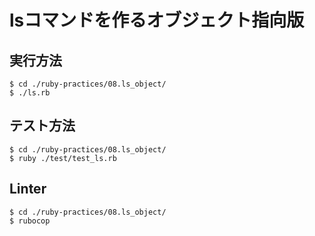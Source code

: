 # lsコマンドを作るオブジェクト指向版

## 実行方法

```
$ cd ./ruby-practices/08.ls_object/
$ ./ls.rb
```

## テスト方法

```
$ cd ./ruby-practices/08.ls_object/
$ ruby ./test/test_ls.rb
```

## Linter

```
$ cd ./ruby-practices/08.ls_object/
$ rubocop
```
